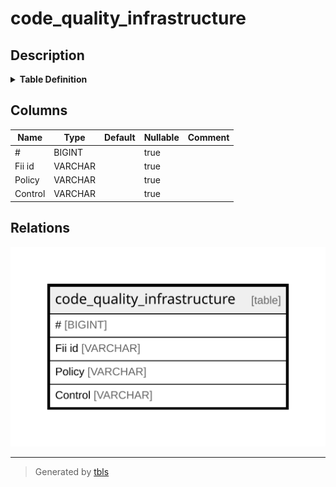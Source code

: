 # code_quality_infrastructure

## Description

<details>
<summary><strong>Table Definition</strong></summary>

```sql
CREATE TABLE code_quality_infrastructure("#" BIGINT, "Fii id" VARCHAR, "Policy" VARCHAR, Control VARCHAR)
```

</details>

## Columns

| Name    | Type    | Default | Nullable | Comment |
| ------- | ------- | ------- | -------- | ------- |
| #       | BIGINT  |         | true     |         |
| Fii id  | VARCHAR |         | true     |         |
| Policy  | VARCHAR |         | true     |         |
| Control | VARCHAR |         | true     |         |

## Relations

![er](code_quality_infrastructure.svg)

---

> Generated by [tbls](https://github.com/k1LoW/tbls)
